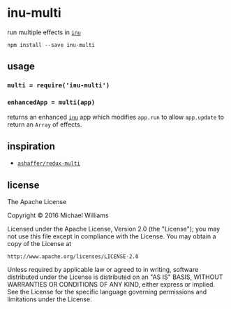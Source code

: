 # inu-multi

run multiple effects in [`inu`](https://github.com/ahdinosaur/inu)

```shell
npm install --save inu-multi
```

## usage

### `multi = require('inu-multi')`

### `enhancedApp = multi(app)`

returns an enhanced [`inu`](https://github.com/ahdinosaur/inu) app which modifies `app.run` to allow `app.update` to return an `Array` of effects.

## inspiration

- [`ashaffer/redux-multi`](https://github.com/ashaffer/redux-multi)

## license

The Apache License

Copyright &copy; 2016 Michael Williams

Licensed under the Apache License, Version 2.0 (the "License");
you may not use this file except in compliance with the License.
You may obtain a copy of the License at

    http://www.apache.org/licenses/LICENSE-2.0

Unless required by applicable law or agreed to in writing, software
distributed under the License is distributed on an "AS IS" BASIS,
WITHOUT WARRANTIES OR CONDITIONS OF ANY KIND, either express or implied.
See the License for the specific language governing permissions and
limitations under the License.
